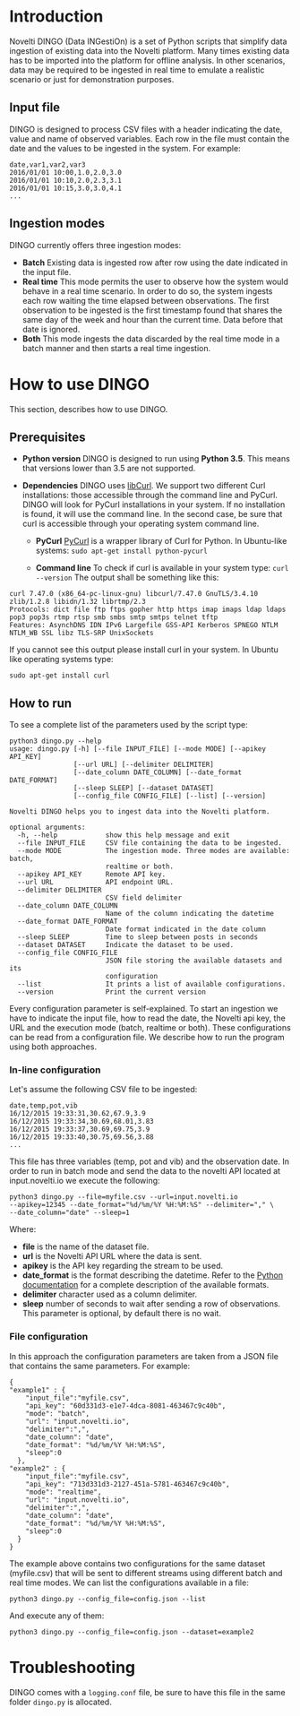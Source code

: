 # Introduction

Novelti DINGO (Data INGestiOn) is a set of Python scripts that simplify 
data ingestion of existing data into the Novelti platform. Many times
existing data has to be imported into the platform for offline analysis.
In other scenarios, data may be required to be ingested in real time to 
emulate a realistic scenario or just for demonstration purposes.

## Input file

DINGO is designed to process CSV files with a header 
indicating the date, value and name of observed variables. Each
row in the file must contain the date and the values to be ingested 
in the system. For example:

```
date,var1,var2,var3
2016/01/01 10:00,1.0,2.0,3.0
2016/01/01 10:10,2.0,2.3,3.1
2016/01/01 10:15,3.0,3.0,4.1
...
```
 
## Ingestion modes

DINGO currently offers three ingestion modes:
* **Batch** Existing data is ingested row after row using the date
 indicated in the input file.
* **Real time** This mode permits the user to observe how the system 
would behave in a real time scenario. In order to do so, the system 
ingests each row waiting the time elapsed between observations. The
first observation to be ingested is the first timestamp found that 
shares the same day of the week and hour than the current time. Data 
before that date is ignored.
* **Both** This mode ingests the data discarded by the real time mode
in a batch manner and then starts a real time ingestion.
 

# How to use DINGO

This section, describes how to use DINGO.

## Prerequisites

* **Python version** DINGO is designed to run using **Python 3.5**. 
This means that versions lower than 3.5 are not supported. 
* **Dependencies** DINGO uses [libCurl](https://curl.haxx.se/libcurl).
We support two different Curl installations: those accessible through the 
command line and PyCurl. DINGO will look for PyCurl installations 
in your system. If no installation is found, it will use the command 
line. In the second case, be sure that curl is accessible through your
operating system command line.
  
  * **PyCurl** [PyCurl](http://pycurl.io/) is a wrapper library of Curl 
  for Python. In Ubuntu-like systems: `sudo apt-get install python-pycurl`
  
  * **Command line** To check if curl is available in your system type: 
  `curl --version`
The output shall be something like this:
```
curl 7.47.0 (x86_64-pc-linux-gnu) libcurl/7.47.0 GnuTLS/3.4.10 zlib/1.2.8 libidn/1.32 librtmp/2.3
Protocols: dict file ftp ftps gopher http https imap imaps ldap ldaps pop3 pop3s rtmp rtsp smb smbs smtp smtps telnet tftp 
Features: AsynchDNS IDN IPv6 Largefile GSS-API Kerberos SPNEGO NTLM NTLM_WB SSL libz TLS-SRP UnixSockets 
```
If you cannot see this output please install curl in your system. In
Ubuntu like operating systems type:
```
sudo apt-get install curl
```

## How to run
To see a complete list of the parameters used by the script type:
```
python3 dingo.py --help
usage: dingo.py [-h] [--file INPUT_FILE] [--mode MODE] [--apikey API_KEY]
                [--url URL] [--delimiter DELIMITER]
                [--date_column DATE_COLUMN] [--date_format DATE_FORMAT]
                [--sleep SLEEP] [--dataset DATASET]
                [--config_file CONFIG_FILE] [--list] [--version]

Novelti DINGO helps you to ingest data into the Novelti platform.

optional arguments:
  -h, --help            show this help message and exit
  --file INPUT_FILE     CSV file containing the data to be ingested.
  --mode MODE           The ingestion mode. Three modes are available: batch,
                        realtime or both.
  --apikey API_KEY      Remote API key.
  --url URL             API endpoint URL.
  --delimiter DELIMITER
                        CSV field delimiter
  --date_column DATE_COLUMN
                        Name of the column indicating the datetime
  --date_format DATE_FORMAT
                        Date format indicated in the date column
  --sleep SLEEP         Time to sleep between posts in seconds
  --dataset DATASET     Indicate the dataset to be used.
  --config_file CONFIG_FILE
                        JSON file storing the available datasets and its
                        configuration
  --list                It prints a list of available configurations.
  --version             Print the current version

```

Every configuration parameter is self-explained. To start an ingestion
we have to indicate the input file, how to read the date, the Novelti
api key, the URL and the execution mode (batch, realtime or both). These 
configurations can be read from a configuration file. We describe how
to run the program using both approaches.

### In-line configuration

Let's assume the following CSV file to be ingested:
```
date,temp,pot,vib
16/12/2015 19:33:31,30.62,67.9,3.9
16/12/2015 19:33:34,30.69,68.01,3.83
16/12/2015 19:33:37,30.69,69.75,3.9
16/12/2015 19:33:40,30.75,69.56,3.88
...
```
This file has three variables (temp, pot and vib) and the observation
date. In order to run in batch mode and send the data to the novelti
API located at input.novelti.io we execute the following:

```
python3 dingo.py --file=myfile.csv --url=input.novelti.io 
--apikey=12345 --date_format="%d/%m/%Y %H:%M:%S" --delimiter="," \
--date_column="date" --sleep=1
```
Where:
* **file** is the name of the dataset file.
* **url** is the Novelti API URL where the data is sent.
* **apikey** is the API key regarding the stream to be used.
* **date_format** is the format describing the datetime. Refer to the
[Python documentation](https://docs.python.org/3/library/datetime.html)
 for a complete description of the available formats.
* **delimiter** character used as a column delimiter.
* **sleep** number of seconds to wait after sending a row of observations.
This parameter is optional, by default there is no wait.

### File configuration

In this approach the configuration parameters are taken from a JSON
file that contains the same parameters. For example:
```
{
"example1" : {
    "input_file":"myfile.csv",
    "api_key": "60d331d3-e1e7-4dca-8081-463467c9c40b",
    "mode": "batch",
    "url": "input.novelti.io",
    "delimiter":",",
    "date_column": "date",
    "date_format": "%d/%m/%Y %H:%M:%S",
    "sleep":0
  },
"example2" : {
    "input_file":"myfile.csv",
    "api_key": "713d331d3-2127-451a-5781-463467c9c40b",
    "mode": "realtime",
    "url": "input.novelti.io",
    "delimiter":",",
    "date_column": "date",
    "date_format": "%d/%m/%Y %H:%M:%S",
    "sleep":0
  }
}
```
The example above contains two configurations for the same dataset
(myfile.csv) that will be sent to different streams using different
batch and real time modes. We can list the configurations available
in a file:
```
python3 dingo.py --config_file=config.json --list
```
And execute any of them:
```
python3 dingo.py --config_file=config.json --dataset=example2
```

# Troubleshooting
DINGO comes with a `logging.conf` file, be sure to have this file in the
same folder `dingo.py` is allocated.

